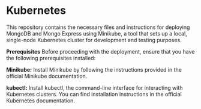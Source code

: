 # Kubernetes
This repository contains the necessary files and instructions for deploying MongoDB and Mongo Express using Minikube, a tool that sets up a local, single-node Kubernetes cluster for development and testing purposes.

**Prerequisites**
Before proceeding with the deployment, ensure that you have the following prerequisites installed:

**Minikube:** Install Minikube by following the instructions provided in the official Minikube documentation.

**kubectl:** Install kubectl, the command-line interface for interacting with Kubernetes clusters. You can find installation instructions in the official Kubernetes documentation.
